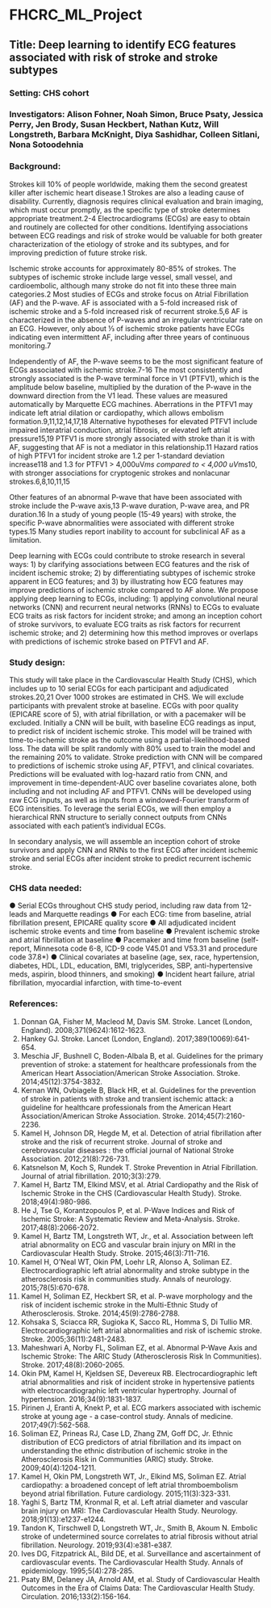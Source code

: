 # FHCRC_ML_Project
 
## Title: Deep learning to identify ECG features associated with risk of stroke and stroke subtypes
### Setting: CHS cohort
### Investigators: Alison Fohner, Noah Simon, Bruce Psaty, Jessica Perry, Jen Brody, Susan Heckbert, Nathan Kutz, Will Longstreth, Barbara McKnight, Diya Sashidhar, Colleen Sitlani, Nona Sotoodehnia

### Background:
Strokes kill 10% of people worldwide, making them the second greatest killer after ischemic heart disease.1 Strokes are also a leading cause of disability. Currently, diagnosis requires clinical evaluation and brain imaging, which must occur promptly, as the specific type of stroke determines appropriate treatment.2-4 Electrocardiograms (ECGs) are easy to obtain and routinely are collected for other conditions. Identifying associations between ECG readings and risk of stroke would be valuable for both greater characterization of the etiology of stroke and its subtypes, and for improving prediction of future stroke risk.

Ischemic stroke accounts for approximately 80-85% of strokes. The subtypes of ischemic stroke include large vessel, small vessel, and cardioembolic, although many stroke do not fit into these three main categories.2 Most studies of ECGs and stroke focus on Atrial Fibrillation (AF) and the P-wave. AF is associated with a 5-fold increased risk of ischemic stroke and a 5-fold increased risk of recurrent stroke.5,6 AF is characterized in the absence of P-waves and an irregular ventricular rate on an ECG. However, only about ⅓ of ischemic stroke patients have ECGs indicating even intermittent AF, including after three years of continuous monitoring.7 

Independently of AF, the P-wave seems to be the most significant feature of ECGs associated with ischemic stroke.7-16 The most consistently and strongly associated is the P-wave terminal force in V1 (PTFV1), which is the amplitude below baseline, multiplied by the duration of the P-wave in the downward direction from the V1 lead. These values are measured automatically by Marquette ECG machines. Aberrations in the PTFV1 may indicate left atrial dilation or cardiopathy, which allows embolism formation.9,11,12,14,17,18   Alternative hypotheses for elevated PTFV1 include impaired interatrial conduction, atrial fibrosis, or elevated left atrial pressure15,19 PTFV1 is more strongly associated with stroke than it is with AF, suggesting that AF is not a mediator in this relationship.11 Hazard ratios of high PTFV1 for incident stroke are 1.2 per 1-standard deviation increase118 and 1.3 for PTFV1 > 4,000uV*ms compared to < 4,000 uV*ms10, with stronger associations for cryptogenic strokes and nonlacunar strokes.6,8,10,11,15 

Other features of an abnormal P-wave that have been associated with stroke include the P-wave axis,13 P-wave duration, P-wave area, and PR duration.16 In a study of young people (15-49 years) with stroke, the specific P-wave abnormalities were associated with different stroke types.15 Many studies report inability to account for subclinical AF as a limitation. 

Deep learning with ECGs could contribute to stroke research in several ways: 1) by clarifying associations between ECG features and the risk of incident ischemic stroke; 2) by differentiating subtypes of ischemic stroke apparent in ECG features; and 3) by illustrating how ECG features may improve predictions of ischemic stroke compared to AF alone. We propose applying deep learning to ECGs, including: 1) applying convolutional neural networks (CNN) and recurrent neural networks (RNNs) to ECGs to evaluate ECG traits as risk factors for incident stroke; and among an inception cohort of stroke survivors, to evaluate ECG traits as risk factors for recurrent ischemic stroke; and 2) determining how this method improves or overlaps with predictions of ischemic stroke based on PTFV1 and AF. 

### Study design:
This study will take place in the Cardiovascular Health Study (CHS), which includes up to 10 serial ECGs for each participant and adjudicated strokes.20,21 Over 1000 strokes are estimated in CHS. We will exclude participants with prevalent stroke at baseline. ECGs with poor quality (EPICARE score of 5), with atrial fibrillation, or with a pacemaker will be excluded. Initially a CNN will be built, with baseline ECG readings as input, to predict risk of incident ischemic stroke. This model will be trained with time-to-ischemic stroke as the outcome using a partial-likelihood-based loss. The data will be split randomly with 80% used to train the model and the remaining 20% to validate. Stroke prediction with CNN will be compared to predictions of ischemic stroke using AF, PTFV1, and clinical covariates. Predictions will be evaluated with log-hazard ratio from CNN, and improvement in time-dependent-AUC over baseline covariates alone, both including and not including AF and PTFV1. CNNs will be developed using raw ECG inputs, as well as inputs from a windowed-Fourier transform of ECG intensities. To leverage the serial ECGs, we will then employ a hierarchical RNN structure to serially connect outputs from CNNs associated with each patient’s individual ECGs. 

In secondary analysis, we will assemble an inception cohort of stroke survivors and apply CNN and RNNs to the first ECG after incident ischemic stroke and serial ECGs after incident stroke to predict recurrent ischemic stroke.

### CHS data needed: 
●	Serial ECGs throughout CHS study period, including raw data from 12-leads and Marquette readings
●	For each ECG: time from baseline, atrial fibrillation present, EPICARE quality score
●	All adjudicated incident ischemic stroke events and time from baseline
●	Prevalent ischemic stroke and atrial fibrillation at baseline
●	Pacemaker and time from baseline (self-report, Minnesota code 6-8, ICD-9 code V45.01 and V53.31 and procedure code 37.8*)
●	Clinical covariates at baseline (age, sex, race, hypertension, diabetes, HDL, LDL, education, BMI, triglycerides, SBP, anti-hypertensive meds, aspirin, blood thinners, and smoking)
●	Incident heart failure, atrial fibrillation, myocardial infarction, with time-to-event
 
### References:
1.	Donnan GA, Fisher M, Macleod M, Davis SM. Stroke. Lancet (London, England). 2008;371(9624):1612-1623.
2.	Hankey GJ. Stroke. Lancet (London, England). 2017;389(10069):641-654.
3.	Meschia JF, Bushnell C, Boden-Albala B, et al. Guidelines for the primary prevention of stroke: a statement for healthcare professionals from the American Heart Association/American Stroke Association. Stroke. 2014;45(12):3754-3832.
4.	Kernan WN, Ovbiagele B, Black HR, et al. Guidelines for the prevention of stroke in patients with stroke and transient ischemic attack: a guideline for healthcare professionals from the American Heart Association/American Stroke Association. Stroke. 2014;45(7):2160-2236.
5.	Kamel H, Johnson DR, Hegde M, et al. Detection of atrial fibrillation after stroke and the risk of recurrent stroke. Journal of stroke and cerebrovascular diseases : the official journal of National Stroke Association. 2012;21(8):726-731.
6.	Katsnelson M, Koch S, Rundek T. Stroke Prevention in Atrial Fibrillation. Journal of atrial fibrillation. 2010;3(3):279.
7.	Kamel H, Bartz TM, Elkind MSV, et al. Atrial Cardiopathy and the Risk of Ischemic Stroke in the CHS (Cardiovascular Health Study). Stroke. 2018;49(4):980-986.
8.	He J, Tse G, Korantzopoulos P, et al. P-Wave Indices and Risk of Ischemic Stroke: A Systematic Review and Meta-Analysis. Stroke. 2017;48(8):2066-2072.
9.	Kamel H, Bartz TM, Longstreth WT, Jr., et al. Association between left atrial abnormality on ECG and vascular brain injury on MRI in the Cardiovascular Health Study. Stroke. 2015;46(3):711-716.
10.	Kamel H, O'Neal WT, Okin PM, Loehr LR, Alonso A, Soliman EZ. Electrocardiographic left atrial abnormality and stroke subtype in the atherosclerosis risk in communities study. Annals of neurology. 2015;78(5):670-678.
11.	Kamel H, Soliman EZ, Heckbert SR, et al. P-wave morphology and the risk of incident ischemic stroke in the Multi-Ethnic Study of Atherosclerosis. Stroke. 2014;45(9):2786-2788.
12.	Kohsaka S, Sciacca RR, Sugioka K, Sacco RL, Homma S, Di Tullio MR. Electrocardiographic left atrial abnormalities and risk of ischemic stroke. Stroke. 2005;36(11):2481-2483.
13.	Maheshwari A, Norby FL, Soliman EZ, et al. Abnormal P-Wave Axis and Ischemic Stroke: The ARIC Study (Atherosclerosis Risk In Communities). Stroke. 2017;48(8):2060-2065.
14.	Okin PM, Kamel H, Kjeldsen SE, Devereux RB. Electrocardiographic left atrial abnormalities and risk of incident stroke in hypertensive patients with electrocardiographic left ventricular hypertrophy. Journal of hypertension. 2016;34(9):1831-1837.
15.	Pirinen J, Eranti A, Knekt P, et al. ECG markers associated with ischemic stroke at young age - a case-control study. Annals of medicine. 2017;49(7):562-568.
16.	Soliman EZ, Prineas RJ, Case LD, Zhang ZM, Goff DC, Jr. Ethnic distribution of ECG predictors of atrial fibrillation and its impact on understanding the ethnic distribution of ischemic stroke in the Atherosclerosis Risk in Communities (ARIC) study. Stroke. 2009;40(4):1204-1211.
17.	Kamel H, Okin PM, Longstreth WT, Jr., Elkind MS, Soliman EZ. Atrial cardiopathy: a broadened concept of left atrial thromboembolism beyond atrial fibrillation. Future cardiology. 2015;11(3):323-331.
18.	Yaghi S, Bartz TM, Kronmal R, et al. Left atrial diameter and vascular brain injury on MRI: The Cardiovascular Health Study. Neurology. 2018;91(13):e1237-e1244.
19.	Tandon K, Tirschwell D, Longstreth WT, Jr., Smith B, Akoum N. Embolic stroke of undetermined source correlates to atrial fibrosis without atrial fibrillation. Neurology. 2019;93(4):e381-e387.
20.	Ives DG, Fitzpatrick AL, Bild DE, et al. Surveillance and ascertainment of cardiovascular events. The Cardiovascular Health Study. Annals of epidemiology. 1995;5(4):278-285.
21.	Psaty BM, Delaney JA, Arnold AM, et al. Study of Cardiovascular Health Outcomes in the Era of Claims Data: The Cardiovascular Health Study. Circulation. 2016;133(2):156-164.

